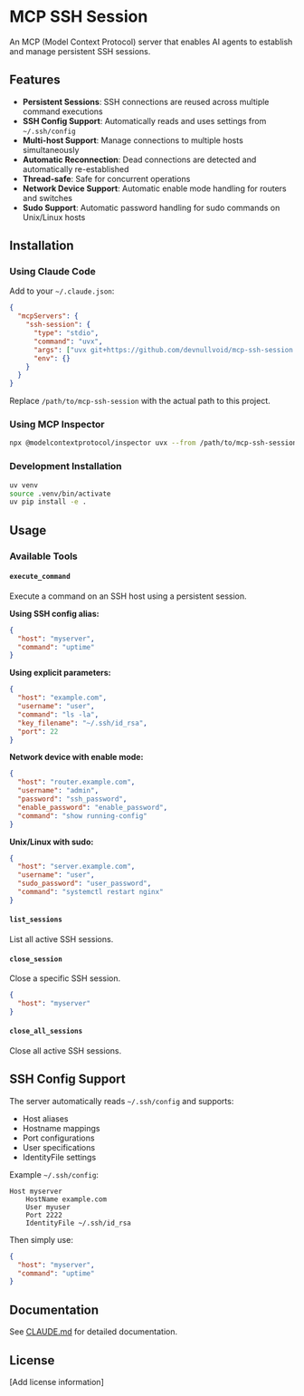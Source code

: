 # MCP SSH Session

An MCP (Model Context Protocol) server that enables AI agents to establish and manage persistent SSH sessions.

## Features

- **Persistent Sessions**: SSH connections are reused across multiple command executions
- **SSH Config Support**: Automatically reads and uses settings from `~/.ssh/config`
- **Multi-host Support**: Manage connections to multiple hosts simultaneously
- **Automatic Reconnection**: Dead connections are detected and automatically re-established
- **Thread-safe**: Safe for concurrent operations
- **Network Device Support**: Automatic enable mode handling for routers and switches
- **Sudo Support**: Automatic password handling for sudo commands on Unix/Linux hosts

## Installation

### Using Claude Code

Add to your `~/.claude.json`:

```json
{
  "mcpServers": {
    "ssh-session": {
      "type": "stdio",
      "command": "uvx",
      "args": ["uvx git+https://github.com/devnullvoid/mcp-ssh-session.git"],
      "env": {}
    }
  }
}
```

Replace `/path/to/mcp-ssh-session` with the actual path to this project.

### Using MCP Inspector

```bash
npx @modelcontextprotocol/inspector uvx --from /path/to/mcp-ssh-session mcp-ssh-session
```

### Development Installation

```bash
uv venv
source .venv/bin/activate
uv pip install -e .
```

## Usage

### Available Tools

#### `execute_command`
Execute a command on an SSH host using a persistent session.

**Using SSH config alias:**
```json
{
  "host": "myserver",
  "command": "uptime"
}
```

**Using explicit parameters:**
```json
{
  "host": "example.com",
  "username": "user",
  "command": "ls -la",
  "key_filename": "~/.ssh/id_rsa",
  "port": 22
}
```

**Network device with enable mode:**
```json
{
  "host": "router.example.com",
  "username": "admin",
  "password": "ssh_password",
  "enable_password": "enable_password",
  "command": "show running-config"
}
```

**Unix/Linux with sudo:**
```json
{
  "host": "server.example.com",
  "username": "user",
  "sudo_password": "user_password",
  "command": "systemctl restart nginx"
}
```

#### `list_sessions`
List all active SSH sessions.

#### `close_session`
Close a specific SSH session.

```json
{
  "host": "myserver"
}
```

#### `close_all_sessions`
Close all active SSH sessions.

## SSH Config Support

The server automatically reads `~/.ssh/config` and supports:
- Host aliases
- Hostname mappings
- Port configurations
- User specifications
- IdentityFile settings

Example `~/.ssh/config`:
```
Host myserver
    HostName example.com
    User myuser
    Port 2222
    IdentityFile ~/.ssh/id_rsa
```

Then simply use:
```json
{
  "host": "myserver",
  "command": "uptime"
}
```

## Documentation

See [CLAUDE.md](CLAUDE.md) for detailed documentation.

## License

[Add license information]
